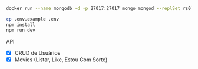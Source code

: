 ```bash
docker run --name mongodb -d -p 27017:27017 mongo mongod --replSet rs0`
```

```bash
cp .env.example .env
npm install
npm run dev
```

API
- [x] CRUD de Usuários
- [x] Movies (Listar, Like, Estou Com Sorte)
